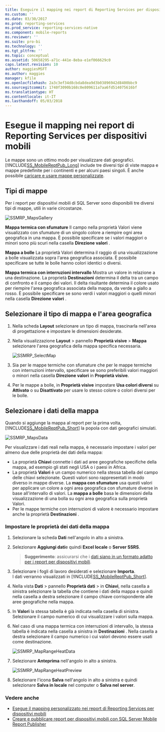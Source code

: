 ```yaml
---
title: Eseguire il mapping nei report di Reporting Services per dispositivi mobili | Microsoft Docs
ms.custom: ''
ms.date: 03/30/2017
ms.prod: reporting-services
ms.prod_service: reporting-services-native
ms.component: mobile-reports
ms.reviewer: ''
ms.suite: pro-bi
ms.technology: ''
ms.tgt_pltfrm: ''
ms.topic: conceptual
ms.assetid: 50658295-a71c-441e-8eba-e1ef066629c0
caps.latest.revision: 10
author: maggiesMSFT
ms.author: maggies
manager: kfile
ms.openlocfilehash: 2a3c3ef34d8cbda8dea9d3b03896942d8400bbc9
ms.sourcegitcommit: 1740f3090b168c0e809611a7aa6fd514075616bf
ms.translationtype: HT
ms.contentlocale: it-IT
ms.lasthandoff: 05/03/2018
---
```

# <a name="maps-in-reporting-services-mobile-reports"></a>Esegue il mapping nei report di Reporting Services per dispositivi mobili
Le mappe sono un ottimo modo per visualizzare dati geografici. [!INCLUDE[SS_MobileReptPub_Long](../../includes/ss-mobilereptpub-long.md)] include tre diversi tipi di viste mappa e mappe predefinite per i continenti e per alcuni paesi singoli. È anche possibile [caricare e usare mappe personalizzate](../../reporting-services/mobile-reports/custom-maps-in-reporting-services-mobile-reports.md).   
  
## <a name="types-of-maps"></a>Tipi di mappe  
  
Per i report per dispositivi mobili di SQL Server sono disponibili tre diversi tipi di mappe, utili in varie circostanze.  
  
![SSMRP_MapsGallery](../../reporting-services/mobile-reports/media/ssmrp-mapsgallery.png)  
  
**Mappa termica con sfumature** Il campo nella proprietà Valori viene visualizzato con sfumature di un singolo colore a riempire ogni area geografica in una mappa. È possibile specificare se i valori maggiori o minori sono più scuri nella casella **Direzione valori** .  
  
**Mappa a bolle** La proprietà Valori determina il raggio di una visualizzazione a bolle visualizzata sopra l'area geografica associata. È possibile specificare se tutte le bolle hanno colori identici o diversi.   
  
**Mappa termica con interruzioni intervallo** Mostra un valore in relazione a una destinazione. La proprietà **Destinazioni** determina il delta tra un campo di confronto e il campo dei valori. Il delta risultante determina il colore usato per riempire l'area geografica associata della mappa, da verde a giallo a rosso. È possibile specificare se sono verdi i valori maggiori o quelli minori nella casella **Direzione valori** .  
  
## <a name="select-the-map-type-and-region"></a>Selezionare il tipo di mappa e l'area geografica  
  
1. Nella scheda **Layout** selezionare un tipo di mappa, trascinarla nell'area di progettazione e impostare le dimensioni desiderate.  
  
2. Nella visualizzazione **Layout** > pannello **Proprietà visive** > **Mappa** selezionare l'area geografica della mappa specifica necessaria.  
  
   ![SSMRP_SelectMap](../../reporting-services/mobile-reports/media/ssmrp-selectmaps.png)  
  
3. Sia per le mappe termiche con sfumature che per le mappe termiche con interruzioni intervallo, specificare se sono preferibili valori maggiori o minori nella casella **Direzione valori** in **Proprietà visive**.  
  
7. Per le mappe a bolle, in **Proprietà visive** impostare **Usa colori diversi** su **Attivato** o su **Disattivato** per usare lo stesso colore o colori diversi per le bolle.  
  
## <a name="select-the-map-data"></a>Selezionare i dati della mappa  
Quando si aggiunge la mappa al report per la prima volta, [!INCLUDE[SS_MobileReptPub_Short](../../includes/ss-mobilereptpub-short.md)] la popola con dati geografici simulati.  
  
![SSMRP_MapsData](../../reporting-services/mobile-reports/media/ssmrp-mapsdata.png)  
  
Per visualizzare i dati reali nella mappa, è necessario impostare i valori per almeno due delle proprietà dei dati della mappa:   
* La proprietà **Chiavi** connette i dati ad aree geografiche specifiche della mappa, ad esempio gli stati negli USA o i paesi in Africa.  
* La proprietà **Valori** è un campo numerico nella stessa tabella del campo delle chiavi selezionate. Questi valori sono rappresentati in modo diverso in mappe diverse. La **mappa con sfumature** usa questi valori per applicare un colore a ogni area geografica con sfumature diverse in base all'intervallo di valori. La **mappa a bolle** basa le dimensioni della visualizzazione di una bolla su ogni area geografica sulla proprietà Valori.   
* Per le mappe termiche con interruzioni di valore è necessario impostare anche la proprietà **Destinazioni** .  
  
### <a name="set-map-data-properties"></a>Impostare le proprietà dei dati della mappa  
  
1. Selezionare la scheda **Dati** nell'angolo in alto a sinistra.  
  
2. Selezionare **Aggiungi dati**e quindi **Excel locale** o **Server SSRS**.  
  
   > **Suggerimento**: assicurarsi che i [dati siano in un formato adatto per i report per dispositivi mobili](../../reporting-services/mobile-reports/prepare-data-for-reporting-services-mobile-reports.md).  
  
3. Selezionare i fogli di lavoro desiderati e selezionare **Importa**.  
   I dati verranno visualizzati in [!INCLUDE[SS_MobileReptPub_Short](../../includes/ss-mobilereptpub-short.md)].  
  
4. Nella vista **Dati** > pannello **Proprietà dati** > in **Chiavi**, nella casella a sinistra selezionare la tabella che contiene i dati della mappa e quindi nella casella a destra selezionare il campo chiave corrispondente alle aree geografiche nella mappa.  
  
5. In **Valori** la stessa tabella è già indicata nella casella di sinistra. Selezionare il campo numerico di cui visualizzare i valori sulla mappa.   
  
6. Nel caso di una mappa termica con interruzioni di intervallo, la stessa tabella è indicata nella casella a sinistra in **Destinazioni** . Nella casella a destra selezionare il campo numerico i cui valori devono essere usati come destinazione.   
  
   ![SSMRP_MapRangeHeatData](../../reporting-services/mobile-reports/media/ssmrp-maprangeheatdata.png)  
  
7. Selezionare **Anteprima** nell'angolo in alto a sinistra.  
  
   ![SSMRP_MapRangeHeatPreview](../../reporting-services/mobile-reports/media/ssmrp-maprangeheatpreview.png)  
     
8. Selezionare l'icona **Salva** nell'angolo in alto a sinistra e quindi selezionare **Salva in locale** nel computer o **Salva nel server**.  
  
### <a name="see-also"></a>Vedere anche  
-  [Esegue il mapping personalizzato nei report di Reporting Services per dispositivi mobili](../../reporting-services/mobile-reports/custom-maps-in-reporting-services-mobile-reports.md)  
- [Creare e pubblicare report per dispositivi mobili con SQL Server Mobile Report Publisher](../../reporting-services/mobile-reports/create-mobile-reports-with-sql-server-mobile-report-publisher.md)  
  
  
